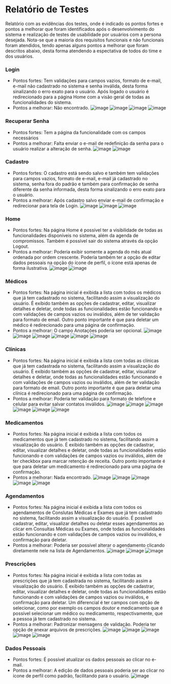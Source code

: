 # Relatório de Testes

Relatório com as evidências dos testes, onde é indicado os pontos fortes e pontos a melhorar que foram identificados após o desenvolvimento do sistema e realização de testes de usabilidade por usuários com a persona desejada.
Nota-se que a maioria dos requisitos funcionais e não funcionais foram atendidos, tendo apenas alguns pontos a melhorar que foram descritos abaixo, desta forma atendendo a espectativa de todos do time e dos usuários.

### Login
- Pontos fortes: Tem validações para campos vazios, formato de e-mail, e-mail não cadastrado no sistema e senha inválida, desta forma sinalizando o erro exato para o usuário. Após logado o usuário é redirecionado para a página Home com a visão geral de todas as funcionalidades do sistema.
- Pontos a melhorar: Não encontrado.
![image](https://github.com/ICEI-PUC-Minas-PMV-ADS/pmv-ads-2023-2-e2-proj-int-t1-time5-medorganizer/assets/99828297/15ccfaed-8a74-4447-9f93-ec1685154e6f)
![image](https://github.com/ICEI-PUC-Minas-PMV-ADS/pmv-ads-2023-2-e2-proj-int-t1-time5-medorganizer/assets/99828297/e98bcdff-3535-4078-9494-29f06099ef8f)
![image](https://github.com/ICEI-PUC-Minas-PMV-ADS/pmv-ads-2023-2-e2-proj-int-t1-time5-medorganizer/assets/99828297/d2cc6813-1590-4d60-87df-1440804dd11e)
![image](https://github.com/ICEI-PUC-Minas-PMV-ADS/pmv-ads-2023-2-e2-proj-int-t1-time5-medorganizer/assets/99828297/d4d7648a-10a0-43b6-8835-e246aca2dc8a)

### Recuperar Senha
- Pontos fortes: Tem a página da funcionalidade com os campos necessários
- Pontos a melhorar: Falta enviar o e-mail de redefinição da senha para o usuário realizar a alteração de senha.
![image](https://github.com/ICEI-PUC-Minas-PMV-ADS/pmv-ads-2023-2-e2-proj-int-t1-time5-medorganizer/assets/99828297/fd107bf2-a830-4d3b-b0b3-a190978ffcff)
![image](https://github.com/ICEI-PUC-Minas-PMV-ADS/pmv-ads-2023-2-e2-proj-int-t1-time5-medorganizer/assets/99828297/aab9430a-d855-4b5f-8f5d-77b93df455f0)

### Cadastro
- Pontos fortes: O cadastro está sendo salvo e também tem validações para campos vazios, formato de e-mail, e-mail já cadastrado no sistema, senha fora do padrão e também para confirmação de senha diferente da senha informada, desta forma sinalizando o erro exato para o usuário.
- Pontos a melhorar: Após cadastro salvo enviar e-mail de confirmação e redirecionar para tela de Login.
![image](https://github.com/ICEI-PUC-Minas-PMV-ADS/pmv-ads-2023-2-e2-proj-int-t1-time5-medorganizer/assets/99828297/9a45ebce-2774-463a-8e5a-83ce7a1a5158)
![image](https://github.com/ICEI-PUC-Minas-PMV-ADS/pmv-ads-2023-2-e2-proj-int-t1-time5-medorganizer/assets/99828297/17f3064b-c964-4dee-b853-f493bcf9e7e3)
![image](https://github.com/ICEI-PUC-Minas-PMV-ADS/pmv-ads-2023-2-e2-proj-int-t1-time5-medorganizer/assets/99828297/48de4601-448d-4a3a-8fcc-831b2792d7ad)

### Home
- Pontos fortes: Na página Home é possível ter a visibilidade de todas as funcionalidades disponíveis no sistema, além da agenda de compromissos. Também é possível sair do sistema através da opção Logout.
- Pontos a melhorar: Poderia exibir somente a agenda do mês atual ordenada por ordem crescente. Poderia também ter a opção de editar dados pessoais na opção do ícone de perfil, o ícone está apenas de forma ilustrativa.
![image](https://github.com/ICEI-PUC-Minas-PMV-ADS/pmv-ads-2023-2-e2-proj-int-t1-time5-medorganizer/assets/99828297/09db039f-ab11-4005-958b-70b7b081db77)
![image](https://github.com/ICEI-PUC-Minas-PMV-ADS/pmv-ads-2023-2-e2-proj-int-t1-time5-medorganizer/assets/99828297/db584caf-b69b-4475-a40b-6e401769bd25)

### Médicos
- Pontos fortes: Na página inicial é exibida a lista com todos os médicos que já tem cadastrado no sistema, facilitando assim a visualização do usuário. É exibido também as opções de cadastrar, editar, visualizar detalhes e deletar, onde todas as funcionalidades estão funcionando e com validações de campos vazios ou inválidos, além de ter validação para formato de email. Outro ponto importante é que para deletar um médico é redirecionado para uma página de confirmação.
- Pontos a melhorar: O campo Anotações poderia ser opcional.
![image](https://github.com/ICEI-PUC-Minas-PMV-ADS/pmv-ads-2023-2-e2-proj-int-t1-time5-medorganizer/assets/99828297/d1f9d9e7-738b-4f35-b36d-70270f0c9f9c)
![image](https://github.com/ICEI-PUC-Minas-PMV-ADS/pmv-ads-2023-2-e2-proj-int-t1-time5-medorganizer/assets/99828297/4a5b4e64-85dd-4b00-9419-e285764ba457)
![image](https://github.com/ICEI-PUC-Minas-PMV-ADS/pmv-ads-2023-2-e2-proj-int-t1-time5-medorganizer/assets/99828297/3f06f774-b0c0-4f0a-b8ae-6f1959fd5f88)
![image](https://github.com/ICEI-PUC-Minas-PMV-ADS/pmv-ads-2023-2-e2-proj-int-t1-time5-medorganizer/assets/99828297/f95821ed-3ea2-446e-9222-1a162e0eb1e6)
![image](https://github.com/ICEI-PUC-Minas-PMV-ADS/pmv-ads-2023-2-e2-proj-int-t1-time5-medorganizer/assets/99828297/285a8c69-aeb0-478b-bdaf-872326f76c41)
![image](https://github.com/ICEI-PUC-Minas-PMV-ADS/pmv-ads-2023-2-e2-proj-int-t1-time5-medorganizer/assets/99828297/68d33935-b1ea-45cf-99e8-55088bb387df)

### Clínicas
- Pontos fortes: Na página inicial é exibida a lista com todas as clínicas que já tem cadastrada no sistema, facilitando assim a visualização do usuário. É exibido também as opções de cadastrar, editar, visualizar detalhes e deletar, onde todas as funcionalidades estão funcionando e com validações de campos vazios ou inválidos, além de ter validação para formato de email. Outro ponto importante é que para deletar uma clínica é redirecionado para uma página de confirmação.
- Pontos a melhorar: Poderia ter validação para formato de telefone e celular para evitar salvar contatos inválidos.
![image](https://github.com/ICEI-PUC-Minas-PMV-ADS/pmv-ads-2023-2-e2-proj-int-t1-time5-medorganizer/assets/99828297/a8456f25-54dd-4f11-8dcb-9d05c156db94)
![image](https://github.com/ICEI-PUC-Minas-PMV-ADS/pmv-ads-2023-2-e2-proj-int-t1-time5-medorganizer/assets/99828297/cfe5c019-4f69-4691-ba2a-9b6a9ddda57a)
![image](https://github.com/ICEI-PUC-Minas-PMV-ADS/pmv-ads-2023-2-e2-proj-int-t1-time5-medorganizer/assets/99828297/9897664f-a8a3-413e-9c59-1abb9f8a1d3b)
![image](https://github.com/ICEI-PUC-Minas-PMV-ADS/pmv-ads-2023-2-e2-proj-int-t1-time5-medorganizer/assets/99828297/87e9c773-44d5-4b1c-8df4-a9c580fdcd01)
![image](https://github.com/ICEI-PUC-Minas-PMV-ADS/pmv-ads-2023-2-e2-proj-int-t1-time5-medorganizer/assets/99828297/687a9a9f-4be9-4008-9762-802a2bda521e)
![image](https://github.com/ICEI-PUC-Minas-PMV-ADS/pmv-ads-2023-2-e2-proj-int-t1-time5-medorganizer/assets/99828297/c57b4573-df9a-4753-be7d-9481edd88f84)

### Medicamentos
- Pontos fortes: Na página inicial é exibida a lista com todos os medicamentos que já tem cadastrado no sistema, facilitando assim a visualização do usuário. É exibido também as opções de cadastrar, editar, visualizar detalhes e deletar, onde todas as funcionalidades estão funcionando e com validações de campos vazios ou inválidos, além de ter checkbox para marcar retenção de receita. Outro ponto importante é que para deletar um medicamento é redirecionado para uma página de confirmação.
- Pontos a melhorar: Nada encontrado.
![image](https://github.com/ICEI-PUC-Minas-PMV-ADS/pmv-ads-2023-2-e2-proj-int-t1-time5-medorganizer/assets/99828297/6baa903c-be0c-40e0-a787-994bbea73a9c)
![image](https://github.com/ICEI-PUC-Minas-PMV-ADS/pmv-ads-2023-2-e2-proj-int-t1-time5-medorganizer/assets/99828297/e1220b89-ec83-4e53-95ae-b366984d8b5e)
![image](https://github.com/ICEI-PUC-Minas-PMV-ADS/pmv-ads-2023-2-e2-proj-int-t1-time5-medorganizer/assets/99828297/636f3678-c15c-4137-a94e-8f242bba1fc9)
![image](https://github.com/ICEI-PUC-Minas-PMV-ADS/pmv-ads-2023-2-e2-proj-int-t1-time5-medorganizer/assets/99828297/b292401c-8e5b-446c-ad89-c322b65b4d5d)
![image](https://github.com/ICEI-PUC-Minas-PMV-ADS/pmv-ads-2023-2-e2-proj-int-t1-time5-medorganizer/assets/99828297/325e4a62-0dac-4088-8908-263e8507518d)

### Agendamentos
- Pontos fortes: Na página inicial é exibida a lista com todos os agendamentos de Conslutas Médicas e Exames que já tem cadastrado no sistema, facilitando assim a visualização do usuário. É possível cadastrar, editar, visualizar detalhes ou deletar esses agendamentos ao clicar em Consultas Médicas ou Exames, onde todas as funcionalidades estão funcionando e com validações de campos vazios ou inválidos, e confirmação para deletar.
- Pontos a melhorar: Poderia ser possível alterar o agendamento clicando diretamente nele na lista de Agendamentos.
![image](https://github.com/ICEI-PUC-Minas-PMV-ADS/pmv-ads-2023-2-e2-proj-int-t1-time5-medorganizer/assets/99828297/8e7525df-e6d7-4544-ab6a-0f8e964fb863)
![image](https://github.com/ICEI-PUC-Minas-PMV-ADS/pmv-ads-2023-2-e2-proj-int-t1-time5-medorganizer/assets/99828297/480d392c-f9aa-41d2-8b04-9efc6c67e085)
![image](https://github.com/ICEI-PUC-Minas-PMV-ADS/pmv-ads-2023-2-e2-proj-int-t1-time5-medorganizer/assets/99828297/0dfbe73b-ddb4-4bcf-8422-07804644bdac)

### Prescrições
- Pontos fortes: Na página inicial é exibida a lista com todas as prescrições que já tem cadastrada no sistema, facilitando assim a visualização do usuário. É exibido também as opções de cadastrar, editar, visualizar detalhes e deletar, onde todas as funcionalidades estão funcionando e com validações de campos vazios ou inválidos, e confirmação para deletar. Um diferencial é ter campos com opção de selecionar, como por exemplo os campos doutor e medicamento que é possível selecionar um médico ou medicamento, respectivamente, que a pessoa já tem cadastrado no sistema.
- Pontos a melhorar: Padronizar mensagens de validação. Poderia ter opção de anexar arquivos de prescrições.
![image](https://github.com/ICEI-PUC-Minas-PMV-ADS/pmv-ads-2023-2-e2-proj-int-t1-time5-medorganizer/assets/99828297/aea72563-6ccc-4e90-8cac-9e3db25ef41f)
![image](https://github.com/ICEI-PUC-Minas-PMV-ADS/pmv-ads-2023-2-e2-proj-int-t1-time5-medorganizer/assets/99828297/3be0a66e-6d9d-4f00-90a4-d603abd582e3)
![image](https://github.com/ICEI-PUC-Minas-PMV-ADS/pmv-ads-2023-2-e2-proj-int-t1-time5-medorganizer/assets/99828297/092c960f-c19a-48ba-9742-2d2113889d62)
![image](https://github.com/ICEI-PUC-Minas-PMV-ADS/pmv-ads-2023-2-e2-proj-int-t1-time5-medorganizer/assets/99828297/52a20f2c-b5ba-461d-a815-2187fb8e4369)
![image](https://github.com/ICEI-PUC-Minas-PMV-ADS/pmv-ads-2023-2-e2-proj-int-t1-time5-medorganizer/assets/99828297/2cf0b0db-9cb8-4592-9b42-8a705a1f9ff9)

### Dados Pessoais
- Pontos fortes: É possível atualizar os dados pessoais ao clicar no e-mail.
- Pontos a melhorar: A edição de dados pessoais poderia ser ao clicar no ícone de perfil como padrão, facilitando para o usuário.
![image](https://github.com/ICEI-PUC-Minas-PMV-ADS/pmv-ads-2023-2-e2-proj-int-t1-time5-medorganizer/assets/99828297/fe13b9b7-35ca-48c3-a6b1-fb178cdc258c)
